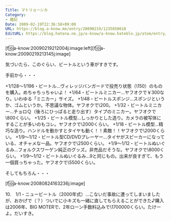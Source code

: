 ```yaml
---
Title: マトリョーシカ
Category:
- 雑記
Date: 2009-02-19T22:36:58+09:00
URL: https://blog.a-know.me/entry/20090219/1235050618
EditURL: https://blog.hatena.ne.jp/a-know/a-know.hateblo.jp/atom/entry/12921228815727980136
---
```


[f:id:a-know:20090219212004j:image:left][f:id:a-know:20090219213145j:image]



気づいたら、このぐらい、ビートルという車がすきです。


手前から・・・ 


+1/128〜1/196・ビートル...ヴィレッジバンガードで投売り状態（\150）のものを購入。めちゃちっちゃいよ！ 
+1/64・ビートルミニカー...ヤフオクで￥300なり。いわゆる「ミニカー」サイズ。 
+1/48・ビートルスポンジ...スポンジというか、ゴムというか。不思議な物体。ヤフオクで\200。 
+1/32・ビートルミニカー...チョロＱ（後ろにひっぱると走り出す）タイプのミニカー。ヤフオクで\800くらい。 
+1/25・ビートル模型...しっかりとした造り。カメラの被写体にすることが多いのもコレ。ヤフオクで\2000くらい。 
+1/18・ビートル模型...精巧な造り。ハンドルを動かすとタイヤも動く！！素敵！！ヤフオクで\2000くらい。 
+1/9〜1/12・ビートル型CD/DVDプレーヤー...タイヤがスピーカーになっている、オチャメな一品。ヤフオクで\2500くらい。 
+1/9〜1/12・ビートルぬいぐるみ...フォルクスワーゲン純正のグッズ。非売品だそうな。ヤフオクで\8000くらい。 
+1/9〜1/12・ビートルぬいぐるみ...9と同じもの。出来が良すぎて、もう一個買っちゃった。ヤフオクで\5500くらい。  


そしてもちろん・・・ 


[f:id:a-know:20080824163236j:image]

10.　1/1・ニュービートル（2000年式）...こないだ事故に遭ってしまいましたが、おかげで（？）ついでに小キズも一緒に直してもらえることができた♪購入は2006年、BIG MOTERで、2年ローン手数料込みで\1700000くらい。たけーよ。だいすき。


<script src="https://moshi-moshi.moshimo.works/moshimoshi/a_know_blog/20090219-1235050618?title=%E3%83%9E%E3%83%88%E3%83%AA%E3%83%A7%E3%83%BC%E3%82%B7%E3%82%AB"></script>
